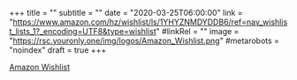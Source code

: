 +++
title = ""
subtitle = ""
date = "2020-03-25T06:00:00"
link = "https://www.amazon.com/hz/wishlist/ls/1YHYZNMDYDDB6/ref=nav_wishlist_lists_1?_encoding=UTF8&type=wishlist"
#linkRel = ""
image = "https://rsc.youronly.one/img/logos/Amazon_Wishlist.png"
#metarobots = "noindex"
draft = true
+++

<a href="https://www.amazon.com/hz/wishlist/ls/1YHYZNMDYDDB6/ref=nav_wishlist_lists_1?_encoding=UTF8&type=wishlist" rel="me noopener external nofollow" referrerpolicy="strict-origin-when-cross-origin">Amazon Wishlist</a>
